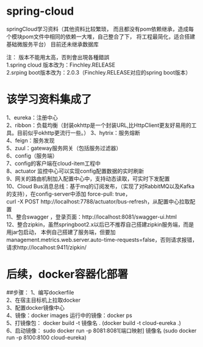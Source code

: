 # spring-cloud
springCloud学习资料（其他资料比较繁琐，
而且都没有pom依赖继承，造成每个模块pom文件中相同的依赖一大堆，自己整合了下，
将工程最简化，适合搭建基础微服务平台）
目前还未继承数据库

注：
版本不能用太高，否則會出現各種錯誤   
1.spring cloud 版本改为：Finchley.RELEASE   
2.srping boot版本改为：2.0.3（Finchley.RELEASE对应的spring boot版本）    

# 该学习资料集成了
1、eureka：注册中心  
2、ribbon：负载均衡（封装okhttp是一个封装URL,比HttpClient更友好易用的工具。目前似乎okhttp更流行一些。）
3、hytrix：服务熔断  
4、feign：服务发现  
5、zuul：gateway服务网关（包括服务过滤器）  
6、config（服务端）    
7、config的客户端在cloud-item工程中  
8、actuator 监控中心可以实现config配置数据的实时刷新     
9、网关的路由机制加入配置中心中，支持动态读取，可实时下发配置  
10、Cloud Bus消息总线：基于mq的订阅发布，（实现了对RabbitMQ以及Kafka的支持），在config-server中添加  force-pull: true，  
curl -X POST http://localhost:7788/actuator/bus-refresh，从配置中心拉取配置  
11、整合swagger ，登录页面：http://localhost:8081/swagger-ui.html  
12、整合zipkin，虽然springboot2.x以后已不推荐自己搭建zipkin服务端，而是用jar包启动，
本例自己搭建了服务端，但要加management.metrics.web.server.auto-time-requests=false，否则请求报错，
请求http://localhost:9411/zipkin/   


# 后续，docker容器化部署
##步骤：
1、编写dockerfile  
2、在宿主目标机上拉取docker  
3、配置docker镜像中心    
4、镜像：docker images  运行中的镜像：docker ps    
5、打镜像包： docker build -t 镜像名 . (docker build -t cloud-eureka .)   
6、启动镜像： sudo docker run -p 8081:8081[端口映射] 镜像名 (sudo docker run  -p 8100:8100 cloud-eureka)